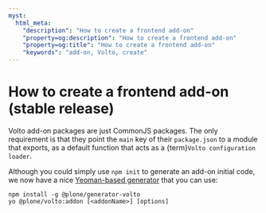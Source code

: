```yaml
---
myst:
  html_meta:
    "description": "How to create a frontend add-on"
    "property=og:description": "How to create a frontend add-on"
    "property=og:title": "How to create a frontend add-on"
    "keywords": "add-on, Volto, create"
---
```


# How to create a frontend add-on (stable release)

Volto add-on packages are just CommonJS packages.
The only requirement is that they point the `main` key of their `package.json` to a module that exports, as a default function that acts as a {term}`Volto configuration loader`.

Although you could simply use `npm init` to generate an add-on initial code, we now have a nice
[Yeoman-based generator](https://github.com/plone/generator-volto) that you can use:

```shell
npm install -g @plone/generator-volto
yo @plone/volto:addon [<addonName>] [options]
```
